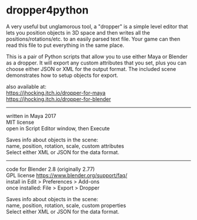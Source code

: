 # dropper4python

A very useful but unglamorous tool, a "dropper" is a simple level editor that lets you position objects in 3D space and then writes all the positions/rotations/etc. to an easily parsed text file. Your game can then read this file to put everything in the same place.

This is a pair of Python scripts that allow you to use either Maya or Blender as a dropper. It will export any custom attributes that you set, plus you can choose either JSON or XML for the output format. The included scene demonstrates how to setup objects for export.

also available at:
<br>https://jhocking.itch.io/dropper-for-maya
<br>https://jhocking.itch.io/dropper-for-blender

---

written in Maya 2017
<br>MIT license
<br>open in Script Editor window, then Execute

Saves info about objects in the scene:
<br>name, position, rotation, scale, custom attributes
<br>Select either XML or JSON for the data format. 

---

code for Blender 2.8 (originally 2.77)
<br>GPL license https://www.blender.org/support/faq/
<br>install in Edit > Preferences > Add-ons
<br>once installed: File > Export > Dropper

Saves info about objects in the scene:
<br>name, position, rotation, scale, custom properties
<br>Select either XML or JSON for the data format. 
